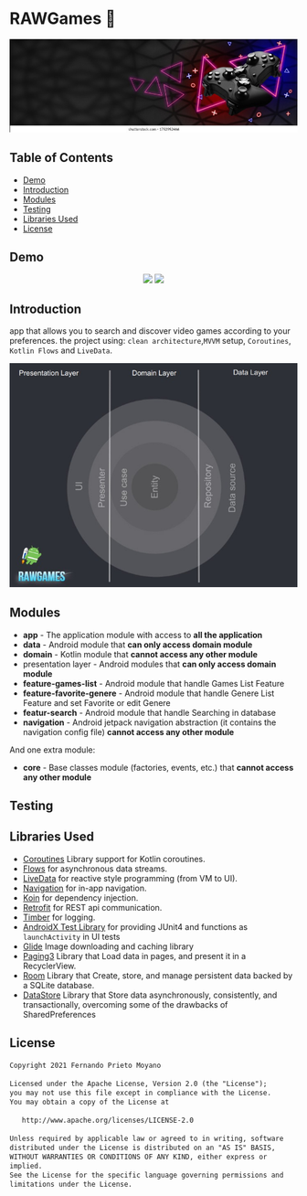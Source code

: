 # RAWGames :rocket:
![banner](art/banner.jpg)


## Table of Contents
- [Demo](#demo)
- [Introduction](#introduction)
- [Modules](#modules)
- [Testing](#testing)
- [Libraries Used](#libraries_used)
- [License](#license)

## Demo
<p align="center">
  <img src="art/SpaceX-Dark.gif"  width="49%">
  <img src="art/SpaceX-Light.gif"  width="49%">
</p>

## Introduction
app that allows you to search and discover video games according to your preferences.
the project using: `clean architecture`,`MVVM` setup, `Coroutines`, `Kotlin Flows` and `LiveData`.

![structure](art/clean_architecture_dark.jpg)



## Modules
* **app** - The application module with access to **all the application**
* **data** - Android module that **can only access domain module**
* **domain** - Kotlin module that **cannot access any other module**
* presentation layer - Android modules that **can only access domain module**
* **feature-games-list** - Android module that handle Games List Feature
* **feature-favorite-genere** - Android module that handle Genere List Feature and set Favorite or edit Genere
* **featur-search** - Android module that handle Searching in database
* **navigation** - Android jetpack navigation abstraction (it contains the navigation config file) **cannot access any other module**

And one extra module:
* **core** - Base classes module (factories, events, etc.) that **cannot access any other module**


## Testing




## Libraries Used
* [Coroutines][0] Library support for Kotlin coroutines.
* [Flows][1] for asynchronous data streams.
* [LiveData][2] for reactive style programming (from VM to UI).
* [Navigation][3] for in-app navigation.
* [Koin][4] for dependency injection.
* [Retrofit][5] for REST api communication.
* [Timber][6] for logging.
* [AndroidX Test Library][7] for providing JUnit4 and functions as `launchActivity` in UI tests
* [Glide][8] Image downloading and caching library
* [Paging3][9] Library that Load data in pages, and present it in a RecyclerView.
* [Room][10] Library that Create, store, and manage persistent data backed by a SQLite database.
* [DataStore][11] Library that Store data asynchronously, consistently, and transactionally, overcoming some of the drawbacks of SharedPreferences

[0]:  https://github.com/Kotlin/kotlinx.coroutines
[1]:  https://kotlin.github.io/kotlinx.coroutines/kotlinx-coroutines-core/kotlinx.coroutines.flow/-flow/
[2]:  https://developer.android.com/topic/libraries/architecture/livedata
[3]:  https://developer.android.com/topic/libraries/architecture/navigation/
[4]:  https://insert-koin.io/
[5]:  https://github.com/square/retrofit
[6]:  https://github.com/JakeWharton/timber
[7]:  https://github.com/android/android-test
[8]:  https://github.com/bumptech/glide
[9]:  https://developer.android.com/jetpack/androidx/releases/paging
[10]: https://developer.android.com/jetpack/androidx/releases/room
[11]: https://developer.android.com/jetpack/androidx/releases/datastore




## License
    Copyright 2021 Fernando Prieto Moyano

    Licensed under the Apache License, Version 2.0 (the "License");
    you may not use this file except in compliance with the License.
    You may obtain a copy of the License at

       http://www.apache.org/licenses/LICENSE-2.0

    Unless required by applicable law or agreed to in writing, software
    distributed under the License is distributed on an "AS IS" BASIS,
    WITHOUT WARRANTIES OR CONDITIONS OF ANY KIND, either express or implied.
    See the License for the specific language governing permissions and
    limitations under the License.
